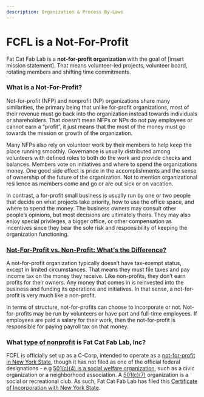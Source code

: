 ```yaml
---
description: Organization & Process By-Laws
---
```


# FCFL is a Not-For-Profit

Fat Cat Fab Lab is a **not-for-profit organization** with the goal of \[insert mission statement\]. That means volunteer-led projects, volunteer board, rotating members and shifting time commitments. 

### What is a Not-For-Profit?

Not-for-profit \(NFP\) and nonprofit \(NP\) organizations share many similarities, the primary being that unlike for-profit organizations, most of their revenue must go back into the organization instead towards individuals or shareholders. That doesn’t mean NFPs or NPs do not pay employees or cannot earn a “profit”, it just means that the most of the money must go towards the mission or growth of the organization.

Many NFPs also rely on volunteer work by their members to help keep the place running smoothly. Governance is usually distributed among volunteers with defined roles to both do the work and provide checks and balances. Members vote on initiatives and where to spend the organizations money. One good side effect is pride in the accomplishments and the sense of ownership of the future of the organization. Not to mention organizational resilience as members come and go or are out sick or on vacation.

In contrast, a for-profit small business is usually run by one or two people that decide on what projects take priority, how to use the office space, and where to spend the money. The business owners may consult other people’s opinions, but most decisions are ultimately theirs. They may also enjoy special privileges, a bigger office, or other compensation as incentives since they bear the sole risk and responsibility of keeping the organization functioning.

### [Not-For-Profit vs. Non-Profit: What's the Difference?](%20https://smartasset.com/financial-advisor/non-profit-vs-not-for-profit)

A not-for-profit organization typically doesn’t have tax-exempt status, except in limited circumstances. That means they must file taxes and pay income tax on the money they receive. Like non-profits, they don’t earn profits for their owners. Any money that comes in is reinvested into the business and funding its operations and initiatives. In that sense, a not-for-profit is very much like a non-profit.

In terms of structure, not-for-profits can choose to incorporate or not. Not-for-profits may be run by volunteers or have part and full-time employees. If employees are paid a salary for their work, then the not-for-profit is responsible for paying payroll tax on that money.

### What [type of nonprofit](https://www.upcounsel.com/types-of-nonprofits) is Fat Cat Fab Lab, Inc?

FCFL is officially set up as a C-Corp, intended to operate as a [not-for-profit in New York State](https://www.dos.ny.gov/corps/nfpfaq.asp), though it has not filed as one of the official federal designations - e.g [501\(c\)\(4\) is a social welfare organization](https://en.wikipedia.org/wiki/501%28c%29_organization#501%28c%29%284%29), such as a civic organization or a neighborhood association. A [501\(c\)\(7\)](https://en.wikipedia.org/wiki/501%28c%29_organization#501%28c%29%287%29) organization is a social or recreational club. As such, Fat Cat Fab Lab has filed this [Certificate of Incorporation with New York State](https://appext20.dos.ny.gov/corp_public/CORPSEARCH.ENTITY_INFORMATION?p_token=3076B310CEDA52BFEA55BDAE8C8CBB539103E89BD07FD701EA9E672DD468FAF81DA042BDBF2C9C9CFE9516EE6A99E0F5&p_nameid=B4907041CE9D364E&p_corpid=5AE4E8E66E5561BC&p_captcha=17465&p_captcha_check=3076B310CEDA52BFEA55BDAE8C8CBB539103E89BD07FD701EA9E672DD468FAF84773499208D02772651B1777B3CAD59A&p_entity_name=%46%61%74%20%43%61%74%20%46%61%62%20%4C%61%62&p_name_type=%41&p_search_type=%43%4F%4E%54%41%49%4E%53&p_srch_results_page=0).



